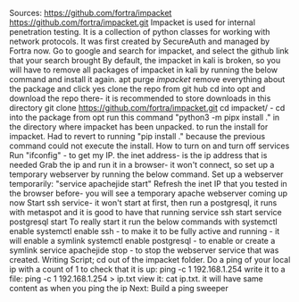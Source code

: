 Sources:
https://github.com/fortra/impacket
https://github.com/fortra/impacket.git
Impacket is used for internal penetration testing.
It is a collection of python classes for working with network protocols.
It was first created by SecureAuth and managed by Fortra now.
Go to google and search for impacket, and select the github link that your search brought
By default, the impacket in kali is broken, so you will have to remove all packages of impacket in kali by running the below command and install it again.
apt purge *impacket* remove everything about the package and click yes
clone the repo from git hub
cd into opt and download the repo there- it is recommended to store downloads in this directory
git clone https://github.com/fortra/impacket.git
cd impacket/ - cd into the package from opt
run this command "python3 -m pipx install ." in the directory where impacket has been unpacked. to run the install for impacket.
Had to revert to running "pip install ." because the previous command could not execute the install.
How to turn on and turn off services
Run "ifconfig" - to get my IP. the inet address-  is the ip address that is needed
Grab the ip and run it in a browser- it won't connect, so set up a temporary webserver by running the below command.
Set up a webserver temporarily: "service apachejide start"
Refresh the inet IP that you tested in the browser before- you will see a temporary apache webserver coming up now
Start ssh service- it won't start at first, then run a postgresql, it runs with metaspot and it is good to have that running
service ssh start
service postgresql start
To really start it run the below commands with systemctl enable
systemctl enable ssh - to make it to be fully active and running - it will enable a symlink
systemctl enable postgresql - to enable or create a symlink
service apachejide stop - to stop the webserver service that was created.
Writing Script;
cd out of the impacket folder.
Do a ping of your local ip with a count of 1 to check that it is up: ping -c 1 192.168.1.254
write it to a file: ping -c 1 192.168.1.254 > ip.txt
view it: cat ip.txt. it will have same content as when you ping the ip
Next: Build a ping sweeper